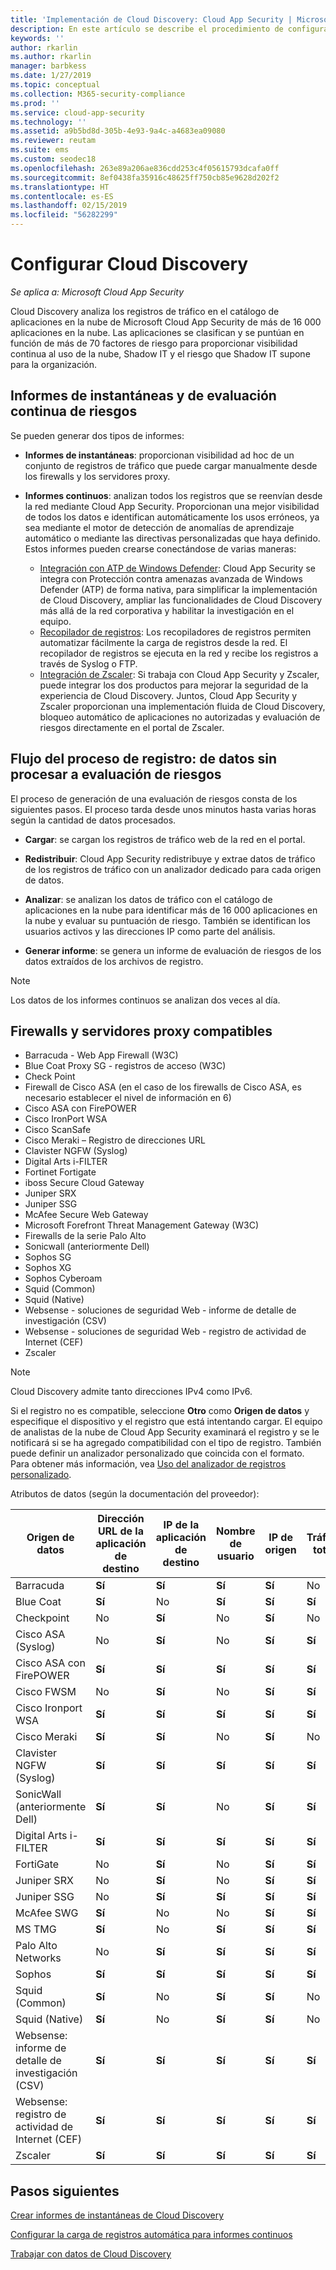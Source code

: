 ```yaml
---
title: 'Implementación de Cloud Discovery: Cloud App Security | Microsoft Docs'
description: En este artículo se describe el procedimiento de configuración de Cloud Discovery para que entre en funcionamiento.
keywords: ''
author: rkarlin
ms.author: rkarlin
manager: barbkess
ms.date: 1/27/2019
ms.topic: conceptual
ms.collection: M365-security-compliance
ms.prod: ''
ms.service: cloud-app-security
ms.technology: ''
ms.assetid: a9b5bd8d-305b-4e93-9a4c-a4683ea09080
ms.reviewer: reutam
ms.suite: ems
ms.custom: seodec18
ms.openlocfilehash: 263e89a206ae836cdd253c4f05615793dcafa0ff
ms.sourcegitcommit: 8ef0438fa35916c48625ff750cb85e9628d202f2
ms.translationtype: HT
ms.contentlocale: es-ES
ms.lasthandoff: 02/15/2019
ms.locfileid: "56282299"
---
```

# <a name="set-up-cloud-discovery"></a>Configurar Cloud Discovery

*Se aplica a: Microsoft Cloud App Security*

Cloud Discovery analiza los registros de tráfico en el catálogo de aplicaciones en la nube de Microsoft Cloud App Security de más de 16 000 aplicaciones en la nube. Las aplicaciones se clasifican y se puntúan en función de más de 70 factores de riesgo para proporcionar visibilidad continua al uso de la nube, Shadow IT y el riesgo que Shadow IT supone para la organización.

## <a name="snapshot-and-continuous-risk-assessment-reports"></a>Informes de instantáneas y de evaluación continua de riesgos 

Se pueden generar dos tipos de informes: 

- **Informes de instantáneas**: proporcionan visibilidad ad hoc de un conjunto de registros de tráfico que puede cargar manualmente desde los firewalls y los servidores proxy.

- **Informes continuos**: analizan todos los registros que se reenvían desde la red mediante Cloud App Security. Proporcionan una mejor visibilidad de todos los datos e identifican automáticamente los usos erróneos, ya sea mediante el motor de detección de anomalías de aprendizaje automático o mediante las directivas personalizadas que haya definido. Estos informes pueden crearse conectándose de varias maneras:

  - [Integración con ATP de Windows Defender](wdatp-integration.md): Cloud App Security se integra con Protección contra amenazas avanzada de Windows Defender (ATP) de forma nativa, para simplificar la implementación de Cloud Discovery, ampliar las funcionalidades de Cloud Discovery más allá de la red corporativa y habilitar la investigación en el equipo.
  - [Recopilador de registros](discovery-docker.md): Los recopiladores de registros permiten automatizar fácilmente la carga de registros desde la red. El recopilador de registros se ejecuta en la red y recibe los registros a través de Syslog o FTP.
  - [Integración de Zscaler](zscaler-integration.md): Si trabaja con Cloud App Security y Zscaler, puede integrar los dos productos para mejorar la seguridad de la experiencia de Cloud Discovery. Juntos, Cloud App Security y Zscaler proporcionan una implementación fluida de Cloud Discovery, bloqueo automático de aplicaciones no autorizadas y evaluación de riesgos directamente en el portal de Zscaler.

## <a name="log-process-flow-from-raw-data-to-risk-assessment"></a>Flujo del proceso de registro: de datos sin procesar a evaluación de riesgos

El proceso de generación de una evaluación de riesgos consta de los siguientes pasos. El proceso tarda desde unos minutos hasta varias horas según la cantidad de datos procesados.  

- **Cargar**: se cargan los registros de tráfico web de la red en el portal.  

- **Redistribuir**: Cloud App Security redistribuye y extrae datos de tráfico de los registros de tráfico con un analizador dedicado para cada origen de datos.  

- **Analizar**: se analizan los datos de tráfico con el catálogo de aplicaciones en la nube para identificar más de 16 000 aplicaciones en la nube y evaluar su puntuación de riesgo. También se identifican los usuarios activos y las direcciones IP como parte del análisis.  

- **Generar informe**: se genera un informe de evaluación de riesgos de los datos extraídos de los archivos de registro.


>[!NOTE]
> Los datos de los informes continuos se analizan dos veces al día.



## Firewalls y servidores proxy compatibles <a name="supported-firewalls-and-proxies"></a>

- Barracuda - Web App Firewall (W3C)
- Blue Coat Proxy SG - registros de acceso (W3C)
- Check Point
- Firewall de Cisco ASA (en el caso de los firewalls de Cisco ASA, es necesario establecer el nivel de información en 6)
- Cisco ASA con FirePOWER
- Cisco IronPort WSA
- Cisco ScanSafe
- Cisco Meraki – Registro de direcciones URL
- Clavister NGFW (Syslog)
- Digital Arts i-FILTER
- Fortinet Fortigate
- iboss Secure Cloud Gateway
- Juniper SRX
- Juniper SSG
- McAfee Secure Web Gateway
- Microsoft Forefront Threat Management Gateway (W3C)
- Firewalls de la serie Palo Alto
- Sonicwall (anteriormente Dell)
- Sophos SG
- Sophos XG
- Sophos Cyberoam
- Squid (Common)
- Squid (Native)
- Websense - soluciones de seguridad Web - informe de detalle de investigación (CSV)
- Websense - soluciones de seguridad Web - registro de actividad de Internet (CEF)
- Zscaler

> [!NOTE]
> Cloud Discovery admite tanto direcciones IPv4 como IPv6.

Si el registro no es compatible, seleccione **Otro** como **Origen de datos** y especifique el dispositivo y el registro que está intentando cargar. El equipo de analistas de la nube de Cloud App Security examinará el registro y se le notificará si se ha agregado compatibilidad con el tipo de registro. También puede definir un analizador personalizado que coincida con el formato. Para obtener más información, vea [Uso del analizador de registros personalizado](custom-log-parser.md).


Atributos de datos (según la documentación del proveedor):


|                 Origen de datos                  |    Dirección URL de la aplicación de destino    |    IP de la aplicación de destino     |       Nombre de usuario       |      IP de origen       |    Tráfico total     |    Bytes cargados    |
|----------------------------------------------|----------------------|----------------------|----------------------|----------------------|----------------------|----------------------|
|                  Barracuda                   | <strong>Sí</strong> | <strong>Sí</strong> | <strong>Sí</strong> | <strong>Sí</strong> |          No          |          No          |
|                  Blue Coat                   | <strong>Sí</strong> |          No          | <strong>Sí</strong> | <strong>Sí</strong> | <strong>Sí</strong> | <strong>Sí</strong> |
|                  Checkpoint                  |          No          | <strong>Sí</strong> |          No          | <strong>Sí</strong> |          No          |          No          |
|              Cisco ASA (Syslog)              |          No          | <strong>Sí</strong> |          No          | <strong>Sí</strong> | <strong>Sí</strong> |          No          |
|           Cisco ASA con FirePOWER           | <strong>Sí</strong> | <strong>Sí</strong> | <strong>Sí</strong> | <strong>Sí</strong> | <strong>Sí</strong> | <strong>Sí</strong> |
|                  Cisco FWSM                  |          No          | <strong>Sí</strong> |          No          | <strong>Sí</strong> | <strong>Sí</strong> |          No          |
|              Cisco Ironport WSA              | <strong>Sí</strong> | <strong>Sí</strong> | <strong>Sí</strong> | <strong>Sí</strong> | <strong>Sí</strong> | <strong>Sí</strong> |
|                 Cisco Meraki                 | <strong>Sí</strong> | <strong>Sí</strong> |          No          | <strong>Sí</strong> |          No          |          No          |
|           Clavister NGFW (Syslog)            | <strong>Sí</strong> | <strong>Sí</strong> | <strong>Sí</strong> | <strong>Sí</strong> | <strong>Sí</strong> | <strong>Sí</strong> |
|                SonicWall (anteriormente Dell)                | <strong>Sí</strong> | <strong>Sí</strong> |          No          | <strong>Sí</strong> | <strong>Sí</strong> | <strong>Sí</strong> |
|            Digital Arts i-FILTER             | <strong>Sí</strong> | <strong>Sí</strong> | <strong>Sí</strong> | <strong>Sí</strong> | <strong>Sí</strong> | <strong>Sí</strong> |
|                  FortiGate                   |          No          | <strong>Sí</strong> |          No          | <strong>Sí</strong> | <strong>Sí</strong> | <strong>Sí</strong> |
|                 Juniper SRX                  |          No          | <strong>Sí</strong> |          No          | <strong>Sí</strong> | <strong>Sí</strong> | <strong>Sí</strong> |
|                 Juniper SSG                  |          No          | <strong>Sí</strong> | <strong>Sí</strong> | <strong>Sí</strong> | <strong>Sí</strong> | <strong>Sí</strong> |
|                  McAfee SWG                  | <strong>Sí</strong> |          No          |          No          | <strong>Sí</strong> | <strong>Sí</strong> | <strong>Sí</strong> |
|                    MS TMG                    | <strong>Sí</strong> |          No          | <strong>Sí</strong> | <strong>Sí</strong> | <strong>Sí</strong> | <strong>Sí</strong> |
|              Palo Alto Networks              |          No          | <strong>Sí</strong> | <strong>Sí</strong> | <strong>Sí</strong> | <strong>Sí</strong> | <strong>Sí</strong> |
|                    Sophos                    | <strong>Sí</strong> | <strong>Sí</strong> | <strong>Sí</strong> | <strong>Sí</strong> | <strong>Sí</strong> |          No          |
|                Squid (Common)                | <strong>Sí</strong> |          No          | <strong>Sí</strong> | <strong>Sí</strong> |          No          | <strong>Sí</strong> |
|                Squid (Native)                | <strong>Sí</strong> |          No          | <strong>Sí</strong> | <strong>Sí</strong> |          No          | <strong>Sí</strong> |
| Websense: informe de detalle de investigación (CSV) | <strong>Sí</strong> | <strong>Sí</strong> | <strong>Sí</strong> | <strong>Sí</strong> | <strong>Sí</strong> | <strong>Sí</strong> |
|    Websense: registro de actividad de Internet (CEF)    | <strong>Sí</strong> | <strong>Sí</strong> | <strong>Sí</strong> | <strong>Sí</strong> | <strong>Sí</strong> | <strong>Sí</strong> |
|                   Zscaler                    | <strong>Sí</strong> | <strong>Sí</strong> | <strong>Sí</strong> | <strong>Sí</strong> | <strong>Sí</strong> | <strong>Sí</strong> |
     


## <a name="next-steps"></a>Pasos siguientes

[Crear informes de instantáneas de Cloud Discovery](create-snapshot-cloud-discovery-reports.md)

[Configurar la carga de registros automática para informes continuos](configure-automatic-log-upload-for-continuous-reports.md)

[Trabajar con datos de Cloud Discovery](working-with-cloud-discovery-data.md)
